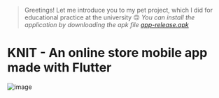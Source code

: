 > Greetings! Let me introduce you to my pet project, which I did for educational practice at the university 🙃
> _You can install the application by downloading the apk file [app-release.apk](https://github.com/TheJuliana/knitwear_shopping_app/tree/master/build/app/outputs/flutter-apk)_

# KNIT - An online store mobile app made with Flutter

![image](https://github.com/TheJuliana/knitwear_shopping_app/assets/62110361/5bbf37fd-ea0d-44a5-bc7a-c2adb8203aee)
